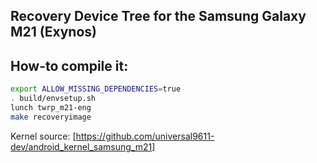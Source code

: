 ## Recovery Device Tree for the Samsung Galaxy M21 (Exynos)

## How-to compile it:

```sh
export ALLOW_MISSING_DEPENDENCIES=true
. build/envsetup.sh
lunch twrp_m21-eng
make recoveryimage
```

Kernel source:
[https://github.com/universal9611-dev/android_kernel_samsung_m21]
